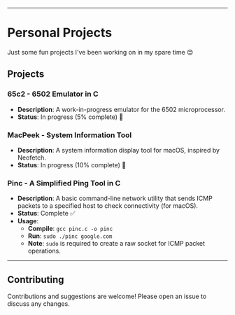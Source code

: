 ***

# Personal Projects

Just some fun projects I've been working on in my spare time 😊

## Projects

### 65c2 - 6502 Emulator in C
* **Description**: A work-in-progress emulator for the 6502 microprocessor.
* **Status**: In progress (5% complete) 🚧

### MacPeek - System Information Tool
* **Description**: A system information display tool for macOS, inspired by Neofetch.
* **Status**: In progress (10% complete) 🚧

### Pinc - A Simplified Ping Tool in C
* **Description**: A basic command-line network utility that sends ICMP packets to a specified host to check connectivity (for macOS).
* **Status**: Complete ✅
* **Usage**:
    * **Compile**: `gcc pinc.c -o pinc`
    * **Run**: `sudo ./pinc google.com`
    * **Note**: `sudo` is required to create a raw socket for ICMP packet operations.
***

## Contributing
Contributions and suggestions are welcome! Please open an issue to discuss any changes.
